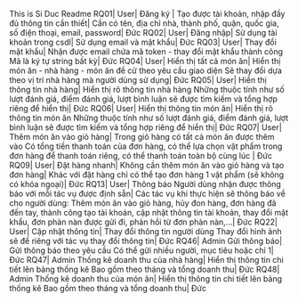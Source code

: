 This is Si Duc Readme
RQ01|	User|	Đăng ký |	Tạo được tài khoản, nhập đầy đủ thông tin cần thiết|	Cần có tên, địa chỉ nhà, thành phố, quận, quốc gia, số điện thoại, email, password|	Đức
RQ02|	User|	Đăng nhập|	Sử dụng tài khoản trong csdl|	Sử dụng email và mật khẩu|	Đức
RQ03|	User|	Thay đổi mật khẩu|	Nhận được email chứa mã token - thay đổi mật khẩu thành công	Mã là ký tự string bất kỳ|	Đức
RQ04|	User|	Hiển thị tất cả món ăn|	Hiển thị món ăn - nhà hàng - món ăn đề cử theo yêu cầu giao diện	Sẽ thay đổi dựa theo vị trí nhà hàng mà người dùng sử dụng|	Đức
RQ05|	User|	Hiển thị thông tin nhà hàng|	Hiển thị rõ thông tin nhà hàng	Những thuộc tính như số lượt đánh giá, điểm đánh giá, lượt bình luận sẽ được tìm kiếm và tổng hợp riêng để hiển thị|	Đức
RQ06|	User|	Hiển thị thông tin món ăn|	Hiển thị rõ thông tin món ăn	Những thuộc tính như số lượt đánh giá, điểm đánh giá, lượt bình luận sẽ được tìm kiếm và tổng hợp riêng để hiển thị|	Đức
RQ07|	User|	Thêm món ăn vào giỏ hàng|	Trong giỏ hàng có tất cả món ăn được thêm vào	Có tổng tiền thanh toán của đơn hàng, có thể lựa chọn vật phẩm trong đơn hàng để thanh toán riêng, có thể thanh toán toàn bộ cùng lúc |	Đức
RQ09|	User|	Đặt hàng nhanh|	Không cần thêm món ăn vào giỏ hàng và tạo đơn hàng|	Khác với đặt hàng chỉ có thể tạo đơn hàng 1 vật phẩm (sẽ không có  khóa ngoại)|	Đức
RQ13|	User|	Thông báo	Người dùng nhận được thông báo với mỗi tác vụ được định sẵn|	Các tác vụ khi thực hiện sẽ thông báo về cho người dùng: Thêm món ăn vào giỏ hàng, hủy đon hàng, đơn hàng đã đến tay, thành công tạo tài khoản, cập nhật thông tin tài khoản, thay đổi mật khẩu, đơn phàn nàn được gửi đi, phản hồi từ đơn phàn nàn,...|	Đức
RQ22|	User|	Cập nhật thông tin|	Thay đổi thông tin người dùng	Thay đổi hình ảnh sẽ để riêng với tác vụ thay đổi thông tin|	Đức
RQ46|	Admin	Gửi thông báo|	Gửi thông báo theo yêu cầu	Có thể gửi nhiều người, mục tiêu hoặc chỉ 1|	Đức
RQ47|	Admin	Thống kê doanh thu của nhà hàng|	Hiển thị thông tin chi tiết lên bảng thống kê	Bao gồm theo tháng và tổng doanh thu|	Đức
RQ48|	Admin	Thống kê doanh thu của món ăn|	Hiển thị thông tin chi tiết lên bảng thống kê	Bao gồm theo tháng và tổng doanh thu|	Đức
